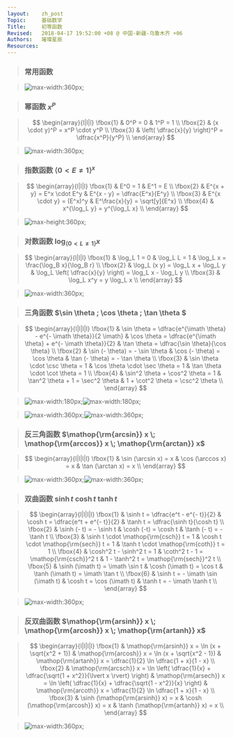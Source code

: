 ```yaml
---
layout:    zh_post
Topic:     基础数学
Title:     初等函数
Revised:   2018-04-17 19:52:00 +08 @ 中国-新疆-乌鲁木齐 +06
Authors:   璀璨星辰
Resources:
---
```


> ### 常用函数

> ![max-width:360px;](figures/Common_Functions.svg)

> ### 幂函数 $x^P$

> $$
> \begin{array}{l|l|l}
> \fbox{1} & 0^P = 0                                          & 1^P = 1 \\
> \fbox{2} & (x \cdot y)^P = x^P \cdot y^P \\
> \fbox{3} & \left( \dfrac{x}{y} \right)^P = \dfrac{x^P}{y^P} \\
> \end{array}
> $$
>

> ![max-width:360px;](figures/Power_Functions.svg)

> ### 指数函数 $\langle 0 \lt E \ne 1 \rangle^x$

> $$
> \begin{array}{l|l|l}
> \fbox{1} & E^0 = 1                     & E^1 = E \\
> \fbox{2} & E^{x + y} = E^x \cdot E^y   & E^{x - y} = \dfrac{E^x}{E^y} \\
> \fbox{3} & E^{x \cdot y} = (E^x)^y     & E^\frac{x}{y} = \sqrt[y]{E^x} \\
> \fbox{4} & x^{\log_L y} = y^{\log_L x} \\
> \end{array}
> $$
>

> ![max-height:360px;](figures/Exponential_Functions.svg)

> ### 对数函数 $\log_{\langle 0 \lt L \ne 1 \rangle} x$

> $$
> \begin{array}{l|l|l}
> \fbox{1} & \log_L 1 = 0                       & \log_L L = 1                                             & \log_L x = \frac{\log_B x}{\log_B r} \\
> \fbox{2} & \log_L (x y) = \log_L x + \log_L y & \log_L \left( \dfrac{x}{y} \right) = \log_L x - \log_L y \\
> \fbox{3} & \log_L x^y = y \log_L x \\
> \end{array}
> $$
>

> ![max-width:360px;](figures/Logarithmic_Functions.svg)

> ### 三角函数 $\sin \theta \; \cos \theta \; \tan \theta $

> $$
> \begin{array}{l|l|l|l}
> \fbox{1} & \sin \theta = \dfrac{e^{\imath \theta} - e^{- \imath \theta}}{2 \imath} & \cos \theta = \dfrac{e^{\imath \theta} + e^{- \imath \theta}}{2} & \tan \theta = \dfrac{\sin \theta}{\cos \theta} \\
> \fbox{2} & \sin (- \theta) = - \sin \theta                                         & \cos (- \theta) = \cos \theta                                    & \tan (- \theta) = - \tan \theta \\
> \fbox{3} & \sin \theta \cdot \csc \theta = 1                                       & \cos \theta \cdot \sec \theta = 1                                & \tan \theta \cdot \cot \theta = 1 \\
> \fbox{4} &  \sin^2 \theta + \cos^2 \theta = 1                                      & \tan^2 \theta + 1 = \sec^2 \theta                                & 1 + \cot^2 \theta = \csc^2 \theta \\
> \end{array}
> $$
>

> ![max-width:180px;](figures/Trigonometry.svg)![max-width:180px;](figures/Trigonometric_Functions.svg)

> ![max-width:360px;](figures/Trigonometric_Functions_1.svg)![max-width:360px;](figures/Trigonometric_Functions_2.svg)

> ### 反三角函数 $\mathop{\rm{arcsin}} x \; \mathop{\rm{arccos}} x \; \mathop{\rm{arctan}} x$

> $$
> \begin{array}{l|l|l|l}
> \fbox{1} & \sin (\arcsin x) = x & \cos (\arccos x) = x & \tan (\arctan x) = x \\
> \end{array}
> $$
>

> ![max-width:360px;](figures/Inverse_Trigonometric_Functions_1.svg)![max-width:360px;](figures/Inverse_Trigonometric_Functions_2.svg)

> ### 双曲函数 $\sinh t \; \cosh t \; \tanh t$

> $$
> \begin{array}{l|l|l|l}
> \fbox{1} & \sinh t = \dfrac{e^t - e^{- t}}{2}     & \cosh t = \dfrac{e^t + e^{- t}}{2}     & \tanh t = \dfrac{\sinh t}{\cosh t} \\
> \fbox{2} & \sinh (- t) = - \sinh t                & \cosh (-t) = \cosh t                   & \tanh (- t) = - \tanh t \\
> \fbox{3} & \sinh t \cdot \mathop{\rm{csch}} t = 1 & \cosh t \cdot \mathop{\rm{sech}} t = 1 & \tanh t \cdot \mathop{\rm{coth}} t = 1 \\
> \fbox{4} & \cosh^2 t - \sinh^2 t = 1              & \coth^2 t - 1 = \mathop{\rm{csch}}^2 t & 1 - \tanh^2 t = \mathop{\rm{sech}}^2 t \\
> \fbox{5} & \sinh (\imath t) = \imath \sin t       & \cosh (\imath t) = \cos t              & \tanh (\imath t) = \imath \tan t \\
> \fbox{6} & \sinh t = - \imath \sin (\imath t)     & \cosh t = \cos (\imath t)              & \tanh t = - \imath \tanh t \\
> \end{array}
> $$
>

> ![max-width:360px;](figures/Hyperbolic_Functions.svg)

> ### 反双曲函数 $\mathop{\rm{arsinh}} x \; \mathop{\rm{arcosh}} x \; \mathop{\rm{artanh}} x$

> $$
> \begin{array}{l|l|l|l}
> \fbox{1} & \mathop{\rm{arsinh}} x = \ln (x + \sqrt{x^2 + 1})                                                  & \mathop{\rm{arcosh}} x = \ln (x + \sqrt{x^2 - 1})                                    & \mathop{\rm{artanh}} x = \dfrac{1}{2} \ln \dfrac{1 + x}{1 - x} \\
> \fbox{2} & \mathop{\rm{arcsch}} x = \ln \left( \dfrac{1}{x} + \dfrac{\sqrt{1 + x^2}}{\lvert x \rvert} \right) & \mathop{\rm{arsech}} x = \ln \left( \dfrac{1}{x} + \dfrac{\sqrt{1 - x^2}}{x} \right) & \mathop{\rm{arcoth}} x = \dfrac{1}{2} \ln \dfrac{1 + x}{1 - x} \\
> \fbox{3} & \sinh (\mathop{\rm{arsinh}} x) = x                                                                 & \cosh (\mathop{\rm{arcosh}} x) = x                                                   & \tanh (\mathop{\rm{artanh}} x) = x \\
> \end{array}
> $$
>

> ![max-width:360px;](figures/Inverse_Hyperbolic_Functions.svg)